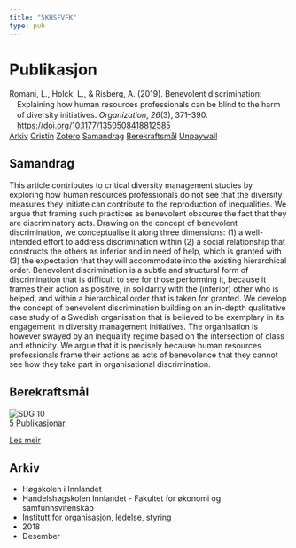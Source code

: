 ```yaml
---
title: "5KHSFVFK"
type: pub
---
```

<h1>Publikasjon</h1>
<article id="csl-bib-container-5KHSFVFK" class="csl-bib-container">
  <div class="csl-bib-body" style="line-height: 1.35; padding-left: 1em; text-indent:-1em;">
  <div class="csl-entry">Romani, L., Holck, L., &amp; Risberg, A. (2019). Benevolent discrimination: Explaining how human resources professionals can be blind to the harm of diversity initiatives. <i>Organization</i>, <i>26</i>(3), 371&#x2013;390. <a href="https://doi.org/10.1177/1350508418812585">https://doi.org/10.1177/1350508418812585</a></div>
</div>
  <div class="csl-bib-buttons">
    <a href="#taxonomy-article-5KHSFVFK" class="csl-bib-button">Arkiv</a>
    <a href="https://app.cristin.no/results/show.jsf?id=1638857" alt="Cristin URL" class="csl-bib-button">Cristin</a>
    <a href="http://zotero.org/groups/5402882/items/5KHSFVFK" alt="Zotero URL" class="csl-bib-button">Zotero</a>
    <a href="#abstract-article-5KHSFVFK" class="csl-bib-button">Samandrag</a>
    <a href="#sdg-article-5KHSFVFK" class="csl-bib-button">Berekraftsmål</a>
    <a href="https://journals.sagepub.com/doi/pdf/10.1177/1350508418812585" class="csl-bib-button">Unpaywall</a>
  </div>
  <div id="csl-bib-meta-container-5KHSFVFK"></div>
</article>
<div id="csl-bib-meta-5KHSFVFK" class="csl-bib-meta">
  <article id="abstract-article-5KHSFVFK" class="abstract-article">
    <h1>Samandrag</h1>
    This article contributes to critical diversity management studies by exploring how human resources professionals do not see that the diversity measures they initiate can contribute to the reproduction of inequalities. We argue that framing such practices as benevolent obscures the fact that they are discriminatory acts. Drawing on the concept of benevolent discrimination, we conceptualise it along three dimensions: (1) a well-intended effort to address discrimination within (2) a social relationship that constructs the others as inferior and in need of help, which is granted with (3) the expectation that they will accommodate into the existing hierarchical order. Benevolent discrimination is a subtle and structural form of discrimination that is difficult to see for those performing it, because it frames their action as positive, in solidarity with the (inferior) other who is helped, and within a hierarchical order that is taken for granted. We develop the concept of benevolent discrimination building on an in-depth qualitative case study of a Swedish organisation that is believed to be exemplary in its engagement in diversity management initiatives. The organisation is however swayed by an inequality regime based on the intersection of class and ethnicity. We argue that it is precisely because human resources professionals frame their actions as acts of benevolence that they cannot see how they take part in organisational discrimination.
  </article>
  <article id="sdg-article-5KHSFVFK" class="sdg-article">
    <h1>Berekraftsmål</h1>
    <div class="sdg-container"><div id="sdg10" class="sdg"> <img src="{{< params subfolder >}}images/sdg/sdg10_no.png" class="image" alt="SDG 10"> <div class="sdg-overlay"> <a href="{{< params subfolder >}}no/archive/?sdg=10#archive" class="sdg-publication-count"><span>5</span> Publikasjonar</a> <p><a href="NA" class="sdg-read-more">Les meir</a></p> </div> </div></div>
  </article>
  <article id="taxonomy-article-5KHSFVFK" class="taxonomy-article">
    <h1>Arkiv</h1>
    <ul>
      <li>Høgskolen i Innlandet</li>
      <li>Handelshøgskolen Innlandet - Fakultet for økonomi og samfunnsvitenskap</li>
      <li>Institutt for organisasjon, ledelse, styring</li>
      <li>2018</li>
      <li>Desember</li>
    </ul>
  </article>
</div>
